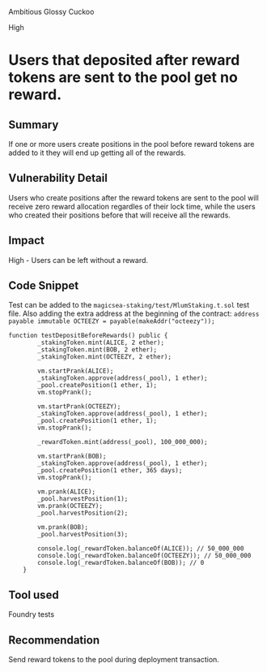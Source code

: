 Ambitious Glossy Cuckoo

High

# Users that deposited after reward tokens are sent to the pool get no reward.

## Summary
If one or more users create positions in the pool before reward tokens are added to it they will end up getting all of the rewards.

## Vulnerability Detail
Users who create positions after the reward tokens are sent to the pool will receive zero reward allocation regardles of their lock time, while the users who created their positions before that will receive all the rewards.

## Impact
High - Users can be left without a reward.

## Code Snippet
Test can be added to the ```magicsea-staking/test/MlumStaking.t.sol``` test file. Also adding the extra address at the beginning of the contract: ```address payable immutable OCTEEZY = payable(makeAddr("octeezy"));```
```solidity
function testDepositBeforeRewards() public {
        _stakingToken.mint(ALICE, 2 ether);
        _stakingToken.mint(BOB, 2 ether);
        _stakingToken.mint(OCTEEZY, 2 ether);
        
        vm.startPrank(ALICE);
        _stakingToken.approve(address(_pool), 1 ether);
        _pool.createPosition(1 ether, 1);
        vm.stopPrank();

        vm.startPrank(OCTEEZY);
        _stakingToken.approve(address(_pool), 1 ether);
        _pool.createPosition(1 ether, 1);
        vm.stopPrank();

        _rewardToken.mint(address(_pool), 100_000_000);

        vm.startPrank(BOB);
        _stakingToken.approve(address(_pool), 1 ether);
        _pool.createPosition(1 ether, 365 days);
        vm.stopPrank();

        vm.prank(ALICE);
        _pool.harvestPosition(1);
        vm.prank(OCTEEZY);
        _pool.harvestPosition(2);

        vm.prank(BOB);
        _pool.harvestPosition(3);

        console.log(_rewardToken.balanceOf(ALICE)); // 50_000_000
        console.log(_rewardToken.balanceOf(OCTEEZY)); // 50_000_000
        console.log(_rewardToken.balanceOf(BOB)); // 0
    }
```
## Tool used

Foundry tests

## Recommendation
Send reward tokens to the pool during deployment transaction.